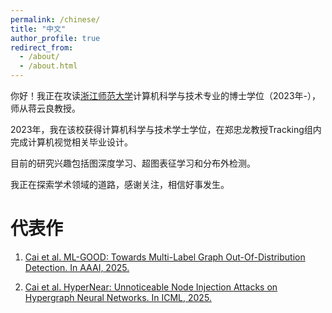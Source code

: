 ```yaml
---
permalink: /chinese/
title: "中文"
author_profile: true
redirect_from: 
  - /about/
  - /about.html
---
```


你好！我正在攻读[浙江师范大学](https://www.zjnu.edu.cn/main.htm)计算机科学与技术专业的博士学位（2023年-），师从蒋云良教授。

2023年，我在该校获得计算机科学与技术学士学位，在郑忠龙教授Tracking组内完成计算机视觉相关毕业设计。

目前的研究兴趣包括图深度学习、超图表征学习和分布外检测。

我正在探索学术领域的道路，感谢关注，相信好事发生。


# 代表作

1. [Cai et al. ML-GOOD: Towards Multi-Label Graph Out-Of-Distribution Detection. In AAAI, 2025.](https://github.com/ca1man-2022/ML-GOOD)

2. [Cai et al. HyperNear: Unnoticeable Node Injection Attacks on Hypergraph Neural Networks. In ICML, 2025.](https://github.com/ca1man-2022/HyperNear)
  
